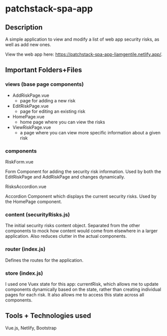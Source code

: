 # patchstack-spa-app

## Description

A simple application to view and modify a list of web app security risks, as well as add new ones.

View the web app here: https://patchstack-spa-app-liamgentile.netlify.app/.

## Important Folders+Files

### views (base page components)

- AddRiskPage.vue
  - page for adding a new risk
- EditRiskPage.vue
  - page for editing an existing risk
- HomePage.vue
  - home page where you can view the risks
- ViewRiskPage.vue 
  - a page where you can view more specific information about a given risk
  
 ### components
 
RiskForm.vue
 
Form Component for adding the security risk information. Used by both the EditRiskPage and AddRiskPage and changes dynamically.

RisksAccordion.vue 

Accordion Component which displays the current security risks. Used by the HomePage component.

### content (securityRisks.js)

The initial security risks content object. Separated from the other components to mock how content would come from elsewhere in a larger application. Also reduces clutter in the actual components.

### router (index.js)

Defines the routes for the application.

### store (index.js)

I used one Vuex state for this app: currentRisk, which allows me to update components dynamically based on the state, rather than creating individual pages for each risk. It also allows me to access this state across all components.

## Tools + Technologies used

Vue.js, Netlify, Bootstrap


  

